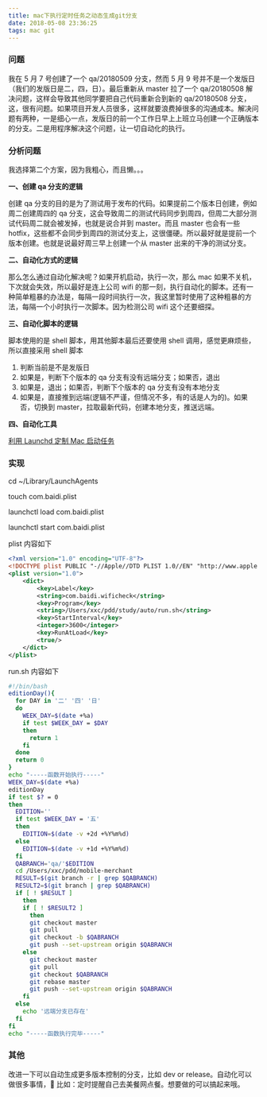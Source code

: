 ```yaml
---
title: mac下执行定时任务之动态生成git分支
date: 2018-05-08 23:36:25
tags: mac git
---
```


### 问题

我在 5 月 7 号创建了一个 qa/20180509 分支，然而 5 月 9 号并不是一个发版日（我们的发版日是二，四，日）。最后重新从 master 拉了一个 qa/20180508 解决问题，这样会导致其他同学要把自己代码重新合到新的 qa/20180508 分支，这，很有问题。如果项目开发人员很多，这样就要浪费掉很多的沟通成本。解决问题有两种，一是细心一点，发版日的前一个工作日早上上班立马创建一个正确版本的分支。二是用程序解决这个问题，让一切自动化的执行。

### 分析问题

我选择第二个方案，因为我粗心，而且懒。。。

**一、创建 qa 分支的逻辑**

创建 qa 分支的目的是为了测试用于发布的代码。如果提前二个版本日创建，例如周二创建周四的 qa 分支，这会导致周二的测试代码同步到周四，但周二大部分测试代码周二就会被发掉，也就是说合并到 master。而且 master 也会有一些 hotfix，这些都不会同步到周四的测试分支上，这很僵硬。所以最好就是提前一个版本创建。也就是说最好周三早上创建一个从 master 出来的干净的测试分支。

**二、自动化方式的逻辑**

那么怎么通过自动化解决呢？如果开机启动，执行一次，那么 mac 如果不关机，下次就会失效，所以最好是连上公司 wifi 的那一刻，执行自动化的脚本。还有一种简单粗暴的办法是，每隔一段时间执行一次，我这里暂时使用了这种粗暴的方法，每隔一个小时执行一次脚本。因为检测公司 wifi 这个还要细探。

**三、自动化脚本的逻辑**

脚本使用的是 shell 脚本，用其他脚本最后还要使用 shell 调用，感觉更麻烦些，所以直接采用 shell 脚本

1.  判断当前是不是发版日
2.  如果是，判断下个版本的 qa 分支有没有远端分支；如果否，退出
3.  如果是，退出；如果否，判断下个版本的 qa 分支有没有本地分支
4.  如果是，直接推到远端(逻辑不严谨，但情况不多，有的话是人为的)。如果否，切换到 master，拉取最新代码，创建本地分支，推送远端。

**四、自动化工具**

[利用 Launchd 定制 Mac 启动任务](https://sspai.com/post/37258)

### 实现

cd ~/Library/LaunchAgents

touch com.baidi.plist

launchctl load com.baidi.plist

launchctl start com.baidi.plist

plist 内容如下

```xml
<?xml version="1.0" encoding="UTF-8"?>
<!DOCTYPE plist PUBLIC "-//Apple//DTD PLIST 1.0//EN" "http://www.apple.com/DTDs/PropertyList-1.0.dtd">
<plist version="1.0">
    <dict>
        <key>Label</key>
        <string>com.baidi.wificheck</string>
        <key>Program</key>
        <string>/Users/xxc/pdd/study/auto/run.sh</string>
        <key>StartInterval</key>
        <integer>3600</integer>
        <key>RunAtLoad</key>
        <true/>
    </dict>
</plist>
```

run.sh 内容如下

```sh
#!/bin/bash
editionDay(){
  for DAY in '二' '四' '日'
  do
    WEEK_DAY=$(date +%a)
    if test $WEEK_DAY = $DAY
    then
      return 1
    fi
  done
  return 0
}
echo "-----函数开始执行-----"
WEEK_DAY=$(date +%a)
editionDay
if test $? = 0
then
  EDITION=''
  if test $WEEK_DAY = '五'
  then
    EDITION=$(date -v +2d +%Y%m%d)
  else
    EDITION=$(date -v +1d +%Y%m%d)
  fi
  QABRANCH='qa/'$EDITION
  cd /Users/xxc/pdd/mobile-merchant
  RESULT=$(git branch -r | grep $QABRANCH)
  RESULT2=$(git branch | grep $QABRANCH)
  if [ ! $RESULT ]
    then
    if [ ! $RESULT2 ]
      then
      git checkout master
      git pull
      git checkout -b $QABRANCH
      git push --set-upstream origin $QABRANCH
    else
      git checkout master
      git pull
      git checkout $QABRANCH
      git rebase master
      git push --set-upstream origin $QABRANCH
    fi
  else
    echo '远端分支已存在'
  fi
fi
echo "-----函数执行完毕-----"
```

### 其他

改进一下可以自动生成更多版本控制的分支，比如 dev or release。自动化可以做很多事情， 比如：定时提醒自己去美餐网点餐。想要做的可以搞起来哦。
